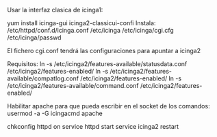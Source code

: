 Usar la interfaz clasica de icinga1:

yum install icinga-gui icinga2-classicui-confi
Instala:
/etc/httpd/conf.d/icinga.conf
/etc/icinga
/etc/icinga/cgi.cfg
/etc/icinga/passwd

El fichero cgi.conf tendrá las configuraciones para apuntar a icinga2

Requisitos:
ln -s /etc/icinga2/features-available/statusdata.conf /etc/icinga2/features-enabled/
ln -s /etc/icinga2/features-available/compatlog.conf /etc/icinga2/features-enabled/
ln -s /etc/icinga2/features-available/command.conf /etc/icinga2/features-enabled/

Habilitar apache para que pueda escribir en el socket de los comandos:
usermod -a -G icingacmd apache

chkconfig httpd on
service httpd start
service icinga2 restart
